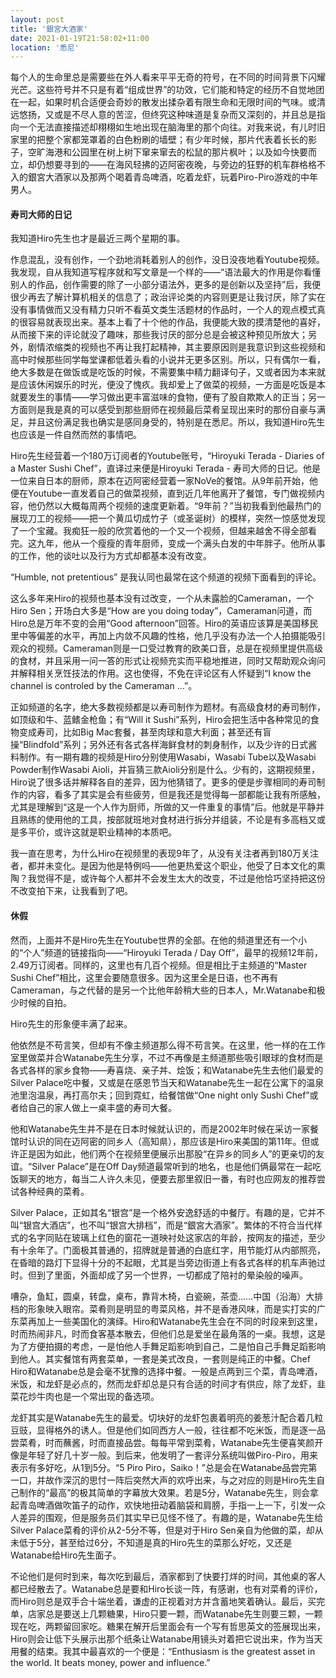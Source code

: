 ```yaml
---
layout: post
title: '銀宮大酒家'
date: 2021-01-19T21:58:02+11:00
location: '悉尼'
---
```


每个人的生命里总是需要些在外人看来平平无奇的符号，在不同的时间背景下闪耀光芒。这些符号并不只是有着“组成世界”的功效，它们能和特定的经历不自觉地团在一起，如果时机合适便会奇妙的散发出揉杂着有限生命和无限时间的气味。或清远悠扬，又或是不尽人意的苦涩，但终究这种味道是复杂而又深刻的，并且总是指向一个无法直接描述却栩栩如生地出现在脑海里的那个向往。对我来说，有儿时旧家里的把整个家都笼罩着的白色粉刷的墙壁；有少年时候，那片代表着长长的影子，空旷海港和公园里在树上树下窜来窜去的松鼠的那片枫叶；以及如今快要而立，却仍想要寻到的——在海风轻拂的迈阿密夜晚，与旁边的狂野的机车群格格不入的銀宮大酒家以及那两个喝着青岛啤酒，吃着龙虾，玩着Piro-Piro游戏的中年男人。


#### 寿司大师的日记

我知道Hiro先生也才是最近三两个星期的事。

作息混乱，没有创作，一个劲地消耗着别人的创作，没日没夜地看Youtube视频。我发现，自从我知道写程序就和写文章是一个样的——“语法最大的作用是你看懂别人的作品，创作需要的除了一小部分语法外，更多的是创新以及坚持”后，我便很少再去了解计算机相关的信息了；政治评论类的内容则更是让我讨厌，除了实在没有事情做而又没有精力只听不看英文类生活题材的作品时，一个人的观点模式真的很容易就表现出来。基本上看了十个他的作品，我便能大致的摸清楚他的喜好，从而接下来的评论就没了趣味，那些我讨厌的部分总是会被这种预见所放大；另外，剧情浓缩类的视频也不再让我打起精神，其主要原因则是我意识到这些视频和高中时候那些同学每堂课都低着头看的小说并无更多区别。所以，只有偶尔一看，绝大多数是在做饭或是吃饭的时候，不需要集中精力翻译句子，又或者因为本来就是应该休闲娱乐的时光，便没了愧疚。我却爱上了做菜的视频，一方面是吃饭是本就要发生的事情——学习做出更丰富滋味的食物，便有了股自欺欺人的正当；另一方面则是我是真的可以感受到那些厨师在视频最后菜肴呈现出来时的那份自豪与满足，并且这份满足我也确实是感同身受的，特别是在悉尼。所以，我知道Hiro先生也应该是一件自然而然的事情吧。

Hiro先生经营着一个180万订阅者的Youtube账号，“Hiroyuki Terada - Diaries of a Master Sushi Chef”，直译过来便是Hiroyuki Terada - 寿司大师的日记。他是一位来自日本的厨师，原本在迈阿密经营着一家NoVe的餐馆。从9年前开始，他便在Youtube一直发着自己的做菜视频，直到近几年他离开了餐馆，专门做视频内容，他仍然以大概每周两个视频的速度更新着。“9年前？”当初我看到他最热门的展现刀工的视频——把一个黄瓜切成竹子（或圣诞树）的模样，突然一惊感觉发现了一个宝藏。我痴狂一般的欣赏着他的一个又一个视频，但越来越舍不得全部看完。这九年，他从一个瘦瘦的青年厨师，变成一个满头白发的中年胖子。他所从事的工作，他的谈吐以及行为方式却都基本没有改变。

“Humble, not pretentious” 是我认同也最常在这个频道的视频下面看到的评论。

这么多年来Hiro的视频也基本没有过改变，一个从未露脸的Cameraman，一个Hiro Sen；开场白大多是“How are you doing today”，Cameraman问道，而Hiro总是万年不变的会用“Good afternoon”回答。Hiro的英语应该算是美国移民里中等偏差的水平，再加上内敛不风趣的性格，他几乎没有办法一个人拍摄能吸引观众的视频。Cameraman则是一口受过教育的欧美口音，总是在视频里提供高级的食材，并且采用一问一答的形式让视频充实而平稳地推进，同时又帮助观众询问并解释相关烹饪技法的作用。这也使得，不免在评论区有人怀疑到“I know the channel is controled by the Cameraman ...”。

正如频道的名字，绝大多数视频都是以寿司制作为题材。有高级食材的寿司制作，如顶级和牛、蓝鳍金枪鱼；有“Will it Sushi”系列，Hiro会把生活中各种常见的食物变成寿司，比如Big Mac套餐，甚至肉球和意大利面；甚至还有盲操“Blindfold”系列；另外还有各式各样海鲜食材的刺身制作，以及少许的日式酱料制作。有一期有趣的视频是Hiro分别使用Wasabi，Wasabi Tube以及Wasabi Powder制作Wasabi Aioli，并盲猜三款Aioli分别是什么。少有的，这期视频里，Hiro说了很多话并解释各自的差异，因为他猜错了。更多的便是步骤相同的寿司制作的内容，看多了其实是会有些疲劳，但是我还是觉得每一部都能让我有所感触，尤其是理解到“这是一个人作为厨师，所做的又一件重复的事情”后。他就是平静并且熟练的使用他的工具，按部就班地对食材进行拆分并组装，不论是有多高档又或是多平价，或许这就是职业精神的本质吧。

我一直在思考，为什么Hiro在视频里的表现9年了，从没有关注者再到180万关注者，都并未变化。是因为他是特例吗——他更热爱这个职业，他受了日本文化的熏陶？我觉得不是，或许每个人都并不会发生太大的改变，不过是他恰巧坚持把这份不改变拍下来，让我看到了吧。


#### 休假

然而，上面并不是Hiro先生在Youtube世界的全部。在他的频道里还有一个小的“个人”频道的链接指向——“Hiroyuki Terada / Day Off”，最早的视频12年前，2.49万订阅者。同样的，这里也有几百个视频。但是相比于主频道的“Master Sushi Chef”相比，这里会要随意很多。因为这里全是日语，也不再有Cameraman，与之代替的是另一个比他年龄稍大些的日本人，Mr.Watanabe和极少时候的自拍。

Hiro先生的形象便丰满了起来。

他依然是不苟言笑，但却有不像主频道那么得不苟言笑。在这里，他一样的在工作室里做菜并合Watanabe先生分享，不过不再像是主频道那些吸引眼球的食材而是各式各样的家乡食物——寿喜烧、亲子丼、烩饭；和Watanabe先生去他们最爱的Silver Palace吃中餐，又或是在感恩节当天和Watanabe先生一起在公寓下的温泉池里泡温泉，再打高尔夫；回到霓虹，给餐馆做“One night only Sushi Chef”或者给自己的家人做上一桌丰盛的寿司大餐。

他和Watanabe先生并不是在日本时候就认识的，而是2002年时候在采访一家餐馆时认识的同在迈阿密的同乡人（高知県），那应该是Hiro来美国的第11年。但或许正是因为如此，他们两个在视频里便展示出那股“在异乡的同乡人”的更亲切的友谊。“Silver Palace”是在Off Day频道最常听到的地名，也是他们俩最常在一起吃饭聊天的地方，每当二人许久未见，便要去那里叙旧一番，有时也应网友的推荐尝试各种经典的菜肴。

Silver Palace，正如其名“银宫”是一个格外安逸舒适的中餐厅。有趣的是，它并不叫“银宫大酒店”，也不叫“银宫大排档”，而是“銀宮大酒家”。繁体的不符合当代样式的名字同贴在玻璃上红色的窗花一道映衬处这家店的年龄，按网友的描述，至少有十余年了。门面极其普通的，招牌就是普通的白底红字，用节能灯从内部照亮，在昏暗的路灯下显得十分的不起眼，尤其是当旁边街道上有各式各样的机车声驰过时。但到了里面，外面却成了另一个世界，一切都成了陪衬的晕染般的噪声。

嘈杂，鱼缸，圆桌，转盘，桌布，靠背木椅，白瓷碗，茶壶……中国（沿海）大排档的形象映入眼帘。菜肴则是明显的粤菜风格，并不是香港风味，而是实打实的广东菜再加上一些美国化的演绎。Hiro和Watanabe先生会在不同的时段来到这里，时而热闹非凡，时而食客基本散去，但他们总是爱坐在最角落的一桌。我想，这是为了方便拍摄的考虑，一是怕他人手舞足蹈影响到自己，二是怕自己手舞足蹈影响到他人。其实餐馆有两套菜单，一套是美式改良，一套则是纯正的中餐。Chef Hiro和Watanabe总是会毫不犹豫的选择中餐。一般是点两到三个菜，青岛啤酒，米饭，和龙虾是必点的，然而龙虾却总是只有合适的时间才有供应，除了龙虾，韭菜花炒牛肉也是一个常出现的备选项。

龙虾其实是Watanabe先生的最爱。切块好的龙虾包裹着明亮的姜葱汁配合着几粒豆豉，显得格外的诱人。但是他们如同西方人一般，往往都不吃米饭，而是逐一品尝菜肴，时而蘸酱，时而直接品尝。每每平常到菜肴，Watanabe先生便喜笑颜开像是年轻了好几十岁一般。到后来，他发明了一套评分系统叫做Piro-Piro，用来表示有多好吃，从1到5分。“5 Piro Piro，Saiko！”总是会在Watanabe品尝完第一口，并故作深沉的思忖一阵后突然大声的欢呼出来，与之对应的则是Hiro先生自己制作的“最高”的极其简单的字幕放大效果。若是5分，Watanabe先生，则会拿起青岛啤酒做吹笛子的动作，欢快地扭动着脑袋和肩膀，手指一上一下，引发一众人差异的围观，但是服务员们其实早已见怪不怪了。有趣的是，Watanabe先生给Silver Palace菜肴的评价从2-5分不等，但是对于Hiro Sen亲自为他做的菜，却从未低于5分，甚至给过6分，不知道是真的Hiro先生的菜那么好吃，又还是Watanabe给Hiro先生面子。

不论他们是何时到来，每次吃到最后，酒家都到了快要打烊的时间，其他桌的客人都已经散去了。Watanabe总是要和Hiro长谈一阵，有感谢，也有对菜肴的评价，而Hiro则总是双手合十端坐着，谦虚的正视着对方并含蓄地笑着确认。最后，买完单，店家总是要送上几颗糖果，Hiro只要一颗，而Watanabe先生则要三颗，一颗现在吃，两颗留回家吃。糖果在解开后里面会有一个写有哲思英文的签展现出来，Hiro则会让低下头展示出那个纸条让Watanabe用镜头对着把它说出来，作为当天用餐的结束。我其中最喜欢的一个便是：“Enthusiasm is the greatest asset in the world. It beats money, power and influence.” 

